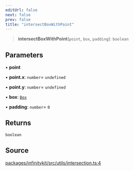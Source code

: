 ```yaml
---
editUrl: false
next: false
prev: false
title: "intersectBoxWithPoint"
---
```


> **intersectBoxWithPoint**(`point`, `box`, `padding`): `boolean`

## Parameters

• **point**

• **point\.x**: `number`= `undefined`

• **point\.y**: `number`= `undefined`

• **box**: [`Box`](../type-aliases/Box.md)

• **padding**: `number`= `0`

## Returns

`boolean`

## Source

[packages/infinitykit/src/utils/intersection.ts:4](https://github.com/nodenogg-in/alpha-p2p/blob/fd5f5c9/packages/infinitykit/src/utils/intersection.ts#L4)
